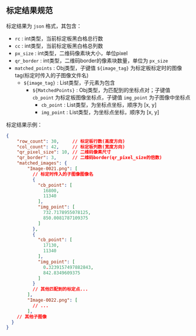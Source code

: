 ## 标定结果规范
标定结果为 `json` 格式，其包含：
- `rc`                   : int类型，当前标定板黑白格总行数
- `cc`                   : int类型，当前标定板黑白格总列数
- `px_size`              : int类型，二维码像素块大小，单位pixel
- `qr_border`            : int类型，二维码border的像素块数量，单位为 `px_size`
- `matched_points`       : Obj类型，子键值 `${image_tag}` 为标定板标定时的图像tag(标定时传入的子图像文件名)
  - `${image_tag}`       : List类型，子元素为包含
    - `${MatchedPoints}` : Obj类型，为匹配到的坐标点对；子键值 `cb_point` 为标定板图像坐标点，子键值 `img_point` 为子图像中坐标点
      - `cb_point`       : List类型，为坐标点坐标，顺序为 [x, y]
      - `img_point`      : List类型，为坐标点坐标，顺序为 [x, y]

标定结果示例：
```json
{
    "row_count": 30,     // 标定板行数(高度方向)
    "col_count": 42,     // 标定板列数(宽度方向)
    "qr_pixel_size": 10, // 二维码像素尺寸
    "qr_border": 3,      // 二维码border(qr_pixel_size的倍数)
    "matched_images": {
        "Image-0021.png": [
          // 标定时传入的子图像图像名
          {
            "cb_point": [
              16800,
              11340
            ],
            "img_point": [
              732.7178955078125,
              850.0081787109375
            ]
          },
          {
            "cb_point": [
              17130,
              11340
            ],
            "img_point": [
              0.3239157497882843,
              842.8349609375
            ]
          }
          // 其他匹配到的标定点...
        ],
        "Image-0022.png": [
          // ...
        ],
    // 其他子图像
  }
}
```